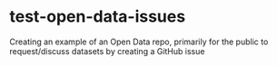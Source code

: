# test-open-data-issues
Creating an example of an Open Data repo, primarily for the public to request/discuss datasets by creating a GitHub issue
